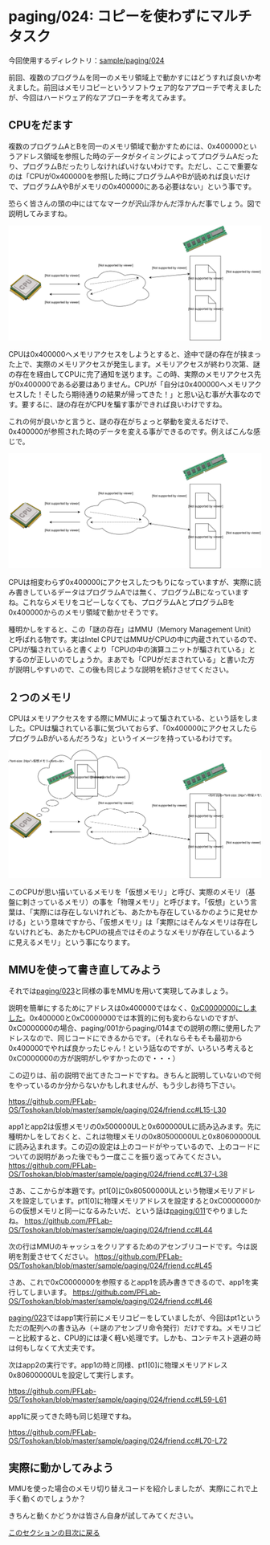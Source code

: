 paging/024: コピーを使わずにマルチタスク
==========================

今回使用するディレクトリ：[sample/paging/024](https://github.com/PFLab-OS/Toshokan/tree/master/sample/paging/024)

前回、複数のプログラムを同一のメモリ領域上で動かすにはどうすれば良いか考えました。前回はメモリコピーというソフトウェア的なアプローチで考えましたが、今回はハードウェア的なアプローチを考えてみます。

CPUをだます
------------------------------
複数のプログラムAとBを同一のメモリ領域で動かすためには、0x400000というアドレス領域を参照した時のデータがタイミングによってプログラムAだったり、プログラムBだったりしなければいけないわけです。ただし、ここで重要なのは「CPUが0x400000を参照した時にプログラムAやBが読めれば良いだけで、プログラムAやBがメモリの0x400000にある必要はない」という事です。

恐らく皆さんの頭の中にはてなマークが沢山浮かんだ浮かんだ事でしょう。図で説明してみますね。

![024_1.svg](024_1.svg)

CPUは0x400000へメモリアクセスをしようとすると、途中で謎の存在が挟まった上で、実際のメモリアクセスが発生します。メモリアクセスが終わり次第、謎の存在を経由してCPUに完了通知を送ります。この時、実際のメモリアクセス先が0x400000である必要はありません。CPUが「自分は0x400000へメモリアクセスした！そしたら期待通りの結果が帰ってきた！」と思い込む事が大事なのです。要するに、謎の存在がCPUを騙す事ができれば良いわけですね。

これの何が良いかと言うと、謎の存在がちょっと挙動を変えるだけで、0x400000が参照された時のデータを変える事ができるのです。例えばこんな感じで。

![024_2.svg](024_2.svg)

CPUは相変わらず0x400000にアクセスしたつもりになっていますが、実際に読み書きしているデータはプログラムAでは無く、プログラムBになっていますね。これならメモリをコピーしなくても、プログラムAとプログラムBを0x400000からのメモリ領域で動かせそうです。

種明かしをすると、この「謎の存在」はMMU（Memory Management Unit）と呼ばれる物です。実はIntel CPUではMMUがCPUの中に内蔵されているので、CPUが騙されていると書くより「CPUの中の演算ユニットが騙されている」とするのが正しいのでしょうか。まあでも「CPUがだまされている」と書いた方が説明しやすいので、この後も同じような説明を続けさせてください。

２つのメモリ
------------------------------

CPUはメモリアクセスをする際にMMUによって騙されている、という話をしました。CPUは騙されている事に気づいておらず、「0x400000にアクセスしたらプログラムBがいるんだろうな」というイメージを持っているわけです。

![024_3.svg](024_3.svg)

このCPUが思い描いているメモリを「仮想メモリ」と呼び、実際のメモリ（基盤に刺さっているメモリ）の事を「物理メモリ」と呼びます。「仮想」という言葉は、「実際には存在しないけれども、あたかも存在しているかのように見せかける」という意味ですから、「仮想メモリ」は「実際にはそんなメモリは存在しないけれども、あたかもCPUの視点ではそのようなメモリが存在しているように見えるメモリ」という事になります。

MMUを使って書き直してみよう
------------------------------

それでは[paging/023](023.md)と同様の事をMMUを用いて実現してみましょう。

説明を簡単にするためにアドレスは0x400000ではなく、[0xC0000000にしました](https://github.com/PFLab-OS/Toshokan/blob/master/sample/paging/024/app.ld#L4)。0x400000と0xC0000000では本質的に何も変わらないのですが、0xC0000000の場合、paging/001からpaging/014までの説明の際に使用したアドレスなので、同じコードにできるからです。（それならそもそも最初から0x400000でやれば良かったじゃん！という話なのですが、いろいろ考えると0xC0000000の方が説明がしやすかったので・・・）

この辺りは、前の説明で出てきたコードですね。きちんと説明していないので何をやっているのか分からないかもしれませんが、もう少しお待ち下さい。

https://github.com/PFLab-OS/Toshokan/blob/master/sample/paging/024/friend.cc#L15-L30

app1とapp2は仮想メモリの0x500000ULと0x600000ULに読み込みます。先に種明かしをしておくと、これは物理メモリの0x80500000ULと0x80600000ULに読み込まれます。この辺の設定は上のコードがやっているので、上のコードについての説明があった後でもう一度ここを振り返ってみてください。
https://github.com/PFLab-OS/Toshokan/blob/master/sample/paging/024/friend.cc#L37-L38

さあ、ここからが本題です。pt1[0]に0x80500000ULという物理メモリアドレスを設定しています。pt1[0]に物理メモリアドレスを設定すると0xC0000000からの仮想メモリと同一になるみたいだ、という話は[paging/011](paging/011.md)でやりましたね。
https://github.com/PFLab-OS/Toshokan/blob/master/sample/paging/024/friend.cc#L44

次の行はMMUのキャッシュをクリアするためのアセンブリコードです。今は説明を割愛させてください。
https://github.com/PFLab-OS/Toshokan/blob/master/sample/paging/024/friend.cc#L45

さあ、これで0xC0000000を参照するとapp1を読み書きできるので、app1を実行してしまいます。
https://github.com/PFLab-OS/Toshokan/blob/master/sample/paging/024/friend.cc#L46

[paging/023](023.md)ではapp1実行前にメモリコピーをしていましたが、今回はpt1というただの配列への書き込み（＋謎のアセンブリ命令発行）だけですね。メモリコピーと比較すると、CPU的には凄く軽い処理です。しかも、コンテキスト退避の時は何もしなくて大丈夫です。

次はapp2の実行です。app1の時と同様、pt1[0]に物理メモリアドレス0x80600000ULを設定して実行します。

https://github.com/PFLab-OS/Toshokan/blob/master/sample/paging/024/friend.cc#L59-L61

app1に戻ってきた時も同じ処理ですね。

https://github.com/PFLab-OS/Toshokan/blob/master/sample/paging/024/friend.cc#L70-L72

実際に動かしてみよう
------------------------------

MMUを使った場合のメモリ切り替えコードを紹介しましたが、実際にこれで上手く動くのでしょうか？

きちんと動くかどうかは皆さん自身が試してみてください。

[このセクションの目次に戻る](index.md)
